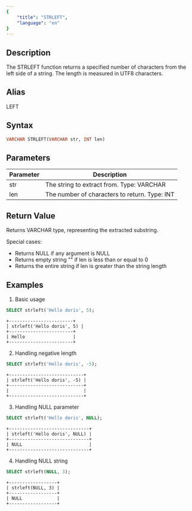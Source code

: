 ```yaml
---
{
    "title": "STRLEFT",
    "language": "en"
}
---
```


<!-- 
Licensed to the Apache Software Foundation (ASF) under one
or more contributor license agreements.  See the NOTICE file
distributed with this work for additional information
regarding copyright ownership.  The ASF licenses this file
to you under the Apache License, Version 2.0 (the
"License"); you may not use this file except in compliance
with the License.  You may obtain a copy of the License at

  http://www.apache.org/licenses/LICENSE-2.0

Unless required by applicable law or agreed to in writing,
software distributed under the License is distributed on an
"AS IS" BASIS, WITHOUT WARRANTIES OR CONDITIONS OF ANY
KIND, either express or implied.  See the License for the
specific language governing permissions and limitations
under the License.
-->

## Description

The STRLEFT function returns a specified number of characters from the left side of a string. The length is measured in UTF8 characters.

## Alias

LEFT

## Syntax

```sql
VARCHAR STRLEFT(VARCHAR str, INT len)
```

## Parameters
| Parameter | Description                                   |
| --------- | --------------------------------------------- |
| str       | The string to extract from. Type: VARCHAR     |
| len       | The number of characters to return. Type: INT |

## Return Value

Returns VARCHAR type, representing the extracted substring.

Special cases:
- Returns NULL if any argument is NULL
- Returns empty string "" if len is less than or equal to 0
- Returns the entire string if len is greater than the string length

## Examples

1. Basic usage
```sql
SELECT strleft('Hello doris', 5);
```
```text
+------------------------+
| strleft('Hello doris', 5) |
+------------------------+
| Hello                  |
+------------------------+
```

2. Handling negative length
```sql
SELECT strleft('Hello doris', -5);
```
```text
+----------------------------+
| strleft('Hello doris', -5) |
+----------------------------+
|                            |
+----------------------------+
```

3. Handling NULL parameter
```sql
SELECT strleft('Hello doris', NULL);
```
```text
+------------------------------+
| strleft('Hello doris', NULL) |
+------------------------------+
| NULL                         |
+------------------------------+
```

4. Handling NULL string
```sql
SELECT strleft(NULL, 3);
```
```text
+------------------+
| strleft(NULL, 3) |
+------------------+
| NULL             |
+------------------+
```